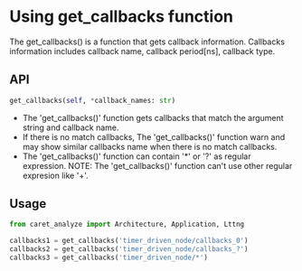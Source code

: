 # Using get_callbacks function

The get_callbacks() is a function that gets callback information.
Callbacks information includes callback name, callback period[ns], callback type.


## API

```python
get_callbacks(self, *callback_names: str)
```

- The 'get_callbacks()' function gets callbacks that match the argument string and callback name.
- If there is no match callbacks, The 'get_callbacks()' function warn and may show similar callbacks name when there is no match callbacks.
- The 'get_callbacks()' function can contain '*' or '?' as regular expression. NOTE: The 'get_callbacks()' function can't use other regular expresion like '+'.

## Usage

```python
from caret_analyze import Architecture, Application, Lttng

callbacks1 = get_callbacks('timer_driven_node/callbacks_0')
callbacks2 = get_callbacks('timer_driven_node/callbacks_?')
callbacks3 = get_callbacks('timer_driven_node/*')
```
